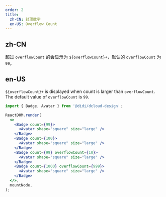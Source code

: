 ```yaml
---
order: 2
title:
  zh-CN: 封顶数字
  en-US: Overflow Count
---
```


## zh-CN

超过 `overflowCount` 的会显示为 `${overflowCount}+`，默认的 `overflowCount` 为 `99`。

## en-US

`${overflowCount}+` is displayed when count is larger than `overflowCount`. The default value of `overflowCount` is `99`.

```jsx
import { Badge, Avatar } from '@didi/dcloud-design';

ReactDOM.render(
  <>
    <Badge count={99}>
      <Avatar shape="square" size="large" />
    </Badge>
    <Badge count={100}>
      <Avatar shape="square" size="large" />
    </Badge>
    <Badge count={99} overflowCount={10}>
      <Avatar shape="square" size="large" />
    </Badge>
    <Badge count={1000} overflowCount={999}>
      <Avatar shape="square" size="large" />
    </Badge>
  </>,
  mountNode,
);
```
